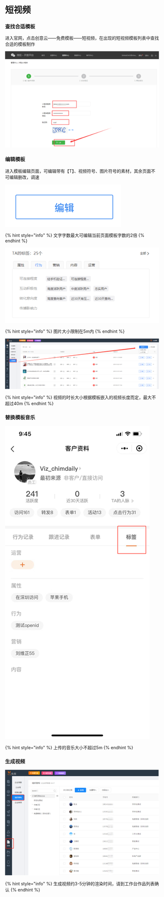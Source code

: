 # 短视频

### 查找合适模板

进入官网，点击创意云——免费模板——短视频，在出现的短视频模板列表中查找合适的模板制作

![](../.gitbook/assets/image%20%2857%29.png)

### 编辑模板

进入模板编辑页面，可编辑带有【T】、视频符号、图片符号的素材，其余页面不可编辑删改，调速

![](../.gitbook/assets/image%20%28227%29.png)

{% hint style="info" %}
文字字数最大可编辑当前页面模板字数的2倍
{% endhint %}

![](../.gitbook/assets/image%20%28284%29.png)

{% hint style="info" %}
图片大小限制在5m内
{% endhint %}

![](../.gitbook/assets/image%20%28113%29.png)

{% hint style="info" %}
视频的时长大小根据模板嵌入的视频长度而定，最大不超过40m
{% endhint %}

### 替换模板音乐

![](../.gitbook/assets/image%20%2820%29.png)

{% hint style="info" %}
上传的音乐大小不超过5m
{% endhint %}

### 生成视频

![](../.gitbook/assets/image%20%2869%29.png)

{% hint style="info" %}
生成视频约3-5分钟的渲染时间，请到工作台作品列表确认
{% endhint %}

